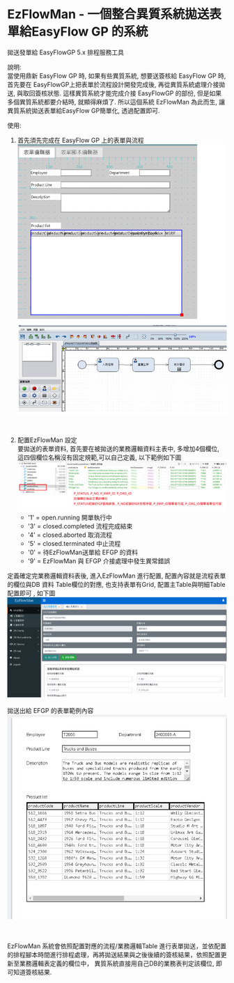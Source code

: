# EzFlowMan - 一個整合異質系統拋送表單給EasyFlow GP 的系統
拋送發單給 EasyFlowGP 5.x 排程服務工具 

說明:<br>
當使用鼎新 EasyFlow GP 時, 如果有些異質系統, 想要送簽核給 EasyFlow GP 時, 首先要在 EasyFlowGP上把表單於流程設計開發完成後, 再從異質系統處理介接拋送, 與取回簽核狀態.
這樣異質系統才能完成介接 EasyFlowGP 的部份, 但是如果多個異質系統都要介結時, 就顯得麻煩了. 
所以這個系統 EzFlowMan 為此而生, 讓異質系統拋送表單給EasyFlow GP簡單化, 透過配置即可.


使用:<br>
1. 首先須先完成在 EasyFlow GP 上的表單與流程
<img src="https://raw.githubusercontent.com/billchen198318/ezflowman/main/doc/pic/001.png"/><br/>

<br>

2. 配置EzFlowMan 設定<br>
要拋送的表單資料, 首先要在被拋送的業務邏輯資料主表中, 多增加4個欄位, 這四個欄位名稱沒有固定規範,可以自己定義, 以下範例如下圖
<img src="https://raw.githubusercontent.com/billchen198318/ezflowman/main/doc/pic/003.png"/><br/>
	 * '1' = open.running 		開單執行中
	 * '3' = closed.completed  	流程完成結束
	 * '4' = closed.aborted 		取消流程
	 * '5' = closed.terminated 	中止流程
	 * '0' = 待EzFlowMan送單給 EFGP 的資料
	 * '9' = EzFlowMan 與 EFGP 介接處理中發生異常錯誤   
   
定義確定完業務邏輯資料表後, 進入EzFlowMan 進行配置, 配置內容就是流程表單的欄位與DB 資料 Table欄位的對應, 也支持表單有Grid, 配置主Table與明細Table配置即可 , 如下圖
<img src="https://raw.githubusercontent.com/billchen198318/ezflowman/main/doc/pic/004.png"/><br/>
<br/>
拋送出給 EFGP 的表單範例內容<br/>
<img src="https://raw.githubusercontent.com/billchen198318/ezflowman/main/doc/pic/002.png"/><br/>

<br><br>
EzFlowMan 系統會依照配置對應的流程/業務邏輯Table 進行表單拋送，並依配置的排程腳本時間進行排程處理，再將拋送結果與之後後續的簽核結果，依照配置更新至業務邏輯表定義的欄位中，
異質系統直接用自己DB的業務表判定該欄位, 即可知道簽核結果.
